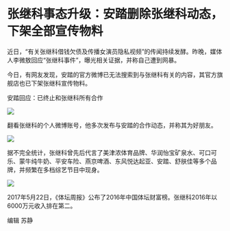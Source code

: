 # 张继科事态升级：安踏删除张继科动态，下架全部宣传物料

近日，“有关张继科借钱欠债及传播女演员隐私视频”的传闻持续发酵。昨晚，媒体人李微敖回应“张继科事件”，曝光相关证据，并称自己遭到网暴。

今日，有网友发现，安踏的官方微博已无法搜索到与张继科有关的内容，其官方旗舰店也已下架张继科宣传物料。

安踏回应：已终止和张继科所有合作

![](https://inews.gtimg.com/news_bt/Oj6BfRs0DOK0KpF04cEymOP3p0pAfGhyn6OaBhqAcLEFYAA/1000)

翻看张继科的个人微博账号，他多次发布与安踏的合作动态，并称其为好朋友。

![](https://inews.gtimg.com/news_bt/OE0OpfUxuJ14rNiijICRMK8J-KbUndKP7Hx9pw2c-fUiMAA/1000)

据不完全统计，张继科曾先后代言了美津浓体育品牌、华润怡宝矿泉水、可口可乐、蒙牛纯牛奶、平安车险、燕京啤酒、东风悦达起亚、安踏、舒肤佳等多个品牌，并频繁在多档综艺节目中现身。

![](https://inews.gtimg.com/news_bt/Oczeuh2GAkvIE5CMVSThStpACUWRJq5xww_V_2QbWRaBcAA/1000)

2017年5月22日，《体坛周报》公布了2016年中国体坛财富榜。张继科2016年以6000万元收入排在第二。

编辑 苏静

